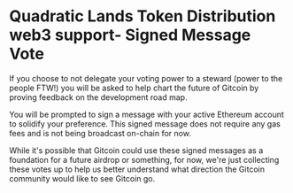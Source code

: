 # Quadratic Lands Token Distribution web3 support- Signed Message Vote

If you choose to not delegate your voting power to a steward (power to the people FTW!) you will be asked to help chart the future of Gitcoin by proving feedback on the development road map.

You will be prompted to sign a message with your active Ethereum account to solidify your preference. This signed message does not require any gas fees and is not being broadcast on-chain for now.

While it's possible that Gitcoin could use these signed messages as a foundation for a future airdrop or something, for now, we're just collecting these votes up to help us better understand what direction the Gitcoin community would like to see Gitcoin go.
